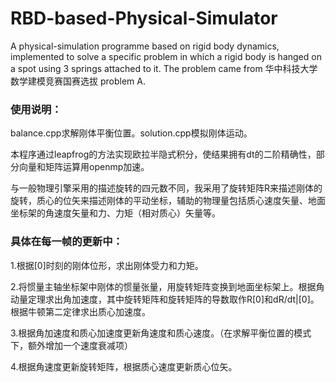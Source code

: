 # RBD-based-Physical-Simulator
A physical-simulation programme based on rigid body dynamics, implemented to solve a specific problem in which a rigid body is hanged on a spot using 3 springs attached to it. The problem came from 华中科技大学数学建模竞赛国赛选拔 problem A.

### 使用说明：
balance.cpp求解刚体平衡位置。solution.cpp模拟刚体运动。

本程序通过leapfrog的方法实现欧拉半隐式积分，使结果拥有dt的二阶精确性，部分向量和矩阵运算用openmp加速。

与一般物理引擎采用的描述旋转的四元数不同，我采用了旋转矩阵R来描述刚体的旋转，质心的位矢来描述刚体的平动坐标，辅助的物理量包括质心速度矢量、地面坐标架的角速度矢量和力、力矩（相对质心）矢量等。
### 具体在每一帧的更新中：

1.根据[0]时刻的刚体位形，求出刚体受力和力矩。

2.将惯量主轴坐标架中刚体的惯量张量，用旋转矩阵变换到地面坐标架上。根据角动量定理求出角加速度，其中旋转矩阵和旋转矩阵的导数取作R[0]和dR/dt|[0]。根据牛顿第二定律求出质心加速度。

3.根据角加速度和质心加速度更新角速度和质心速度。（在求解平衡位置的模式下，额外增加一个速度衰减项）

4.根据角速度更新旋转矩阵，根据质心速度更新质心位矢。
